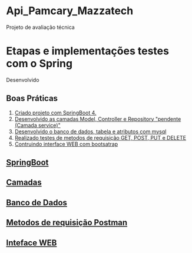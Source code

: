 # Api_Pamcary_Mazzatech
Projeto de avaliação técnica

# Etapas e implementações testes com o Spring

Desenvolvido


## Boas Práticas

1. <a href="#dep">Criado projeto com SpringBoot 4.
2. <a href="#dcm">Desenvolvido as camadas Model, Controller e Repository "pendente (Camada service)"
3. <a href="#dtb">Desenvolvido o banco de dados, tabela e atributos com mysql 
4. <a href="#rtm">Realizado testes de metodos de requisição GET, POST, PUT e DELETE  
5. <a href="#ifwp">Contruindo interface WEB com bootsatrap
  
  <h2 id="dep">SpringBoot</h2>
  <h2 id="dcm">Camadas</h2>
  <h2 id="dtb">Banco de Dados</h2>
  <h2 id="rtm">Metodos de requisição Postman</h2>
  <h2 id="ufw">Inteface WEB</h2>
  
  

